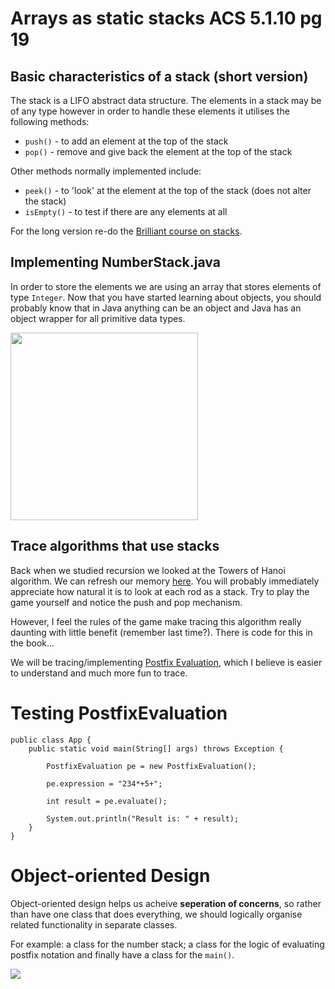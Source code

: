 # Arrays as static stacks ACS 5.1.10 pg 19

## Basic characteristics of a stack (short version)

The stack is a LIFO abstract data structure. The elements in a stack may be of any type however in order to handle these elements it utilises the following methods:

* `push()` - to add an element at the top of the stack
* `pop()` - remove and give back the element at the top of the stack

Other methods normally implemented include:

* `peek()` - to 'look' at the element at the top of the stack (does not alter the stack)
* `isEmpty()` - to test if there are any elements at all 

For the long version re-do the [Brilliant course on stacks](https://brilliant.org/practice/stacks-2/?chapter=stacks-and-queues).

## Implementing NumberStack.java

In order to store the elements we are using an array that stores elements of type `Integer`. 
Now that you have started learning about objects, you should probably know that in Java anything can be an object and Java has an object wrapper for all primitive data types.

<img src="https://raw.githubusercontent.com/erikacamilleri/secib-java-course/main/img/number_stack_uml.PNG" width="auto" height="300"/>

## Trace algorithms that use stacks

Back when we studied recursion we looked at the Towers of Hanoi algorithm. We can refresh our memory [here](https://www.mathsisfun.com/games/towerofhanoi.html). You will probably immediately appreciate how natural it is to look at each rod as a stack. Try to play the game yourself and notice the push and pop mechanism.

However, I feel the rules of the game make tracing this algorithm really daunting with little benefit (remember last time?). There is code for this in the book...

We will be tracing/implementing [Postfix Evaluation](https://www.geeksforgeeks.org/stack-set-4-evaluation-postfix-expression/), which I believe is easier to understand and much more fun to trace. 

# Testing PostfixEvaluation

```
public class App {
    public static void main(String[] args) throws Exception {
        
        PostfixEvaluation pe = new PostfixEvaluation();
        
        pe.expression = "234*+5+";
        
        int result = pe.evaluate();

        System.out.println("Result is: " + result);
    }
}
```

# Object-oriented Design

Object-oriented design helps us acheive <b>seperation of concerns</b>, so rather than have one class that does everything, we should logically organise related functionality in separate classes. 

For example: a class for the number stack; a class for the logic of evaluating postfix notation and finally have a class for the `main()`.

<img src="https://raw.githubusercontent.com/erikacamilleri/secib-java-course/main/img/postfix_evaluation_uml.PNG" width="auto"/>